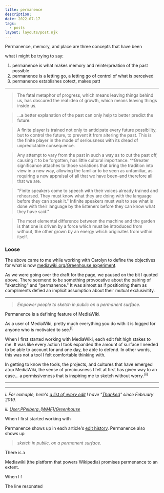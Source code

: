 ```yaml
---
title: permanence 
description: 
date: 2022-07-17
tags:
  - posts
layout: layouts/post.njk
---
```

Permanence, memory, and place are three concepts that have been 


what i might be trying to say:
1. permanence is what makes memory and reinterpreation of the past possible
2. permanence is a letting go, a letting go of control of what is perceived
3. permanence establishes cotext, makes patt


---

> The fatal metaphor of progress, which means leaving things behind us, has obscured the real idea of growth, which means leaving things inside us.

> ...a better explanation of the past can only help to better predict the future.

> A finite player is trained not only to anticipate every future possibility, but to control the future, to prevent it from altering the past. This is the finite player in the mode of seriousness with its dread of unpredictable consequence.

> Any attempt to vary from the past in such a way as to cut the past off, causing it to be forgotten, has little cultural importance. ^^Greater significance attaches to those variations that bring the tradition into view in a new way, allowing the familiar to be seen as unfamiliar, as requiring a new appraisal of all that we have been–and therefore all that we are.

> "Finite speakers come to speech with their voices already trained and rehearsed. They must know what they are doing with the language before they can speak it." Infinite speakers must wait to see what is done with their language by the listeners before they can know what they have said." 

> The most elemental difference between the machine and the garden is that one is driven by a force which must be introduced from without, the other grown by an energy which originates from within itself.

### Loose

The above came to me while working with Carolyn to define the objectives for what is now [mediawiki.org/Greenhouse experiment](https://www.mediawiki.org/wiki/Greenhouse_experiment).

As we were going over the draft for the page, we paused on the bit I quoted above. There seemend to be something provocative about the pairing of "sketching" and "permanence." It was almost as if positioning them as compliments defied an implicit assumption about their mutual exclusivitity.



---

> _Empower people to sketch in public on a permanent surface._

Permanence is a defining feature of MediaWiki. 

As a user of MediaWiki, pretty much everything you do with it is logged for anyone who is motivated to see.<sup>[i]</sup> 

When I first started working with MediaWiki, each edit felt high stakes to me. It was like every action I took expanded the amount of surface I needed to be able to account for and one day, be able to defend. In other words, this was not a tool I felt comfortable thinking with. 

In getting to know the tools, the projects, and cultures that have emerged atop MediaWiki, the sense of preciousness I felt at first has given way to an ease... a permissiveness that is inspiring me to sketch without worry.<sup>[ii]</sup>


---





---
_i. For exmaple, here's [a list of every edit](https://www.mediawiki.org/w/index.php?title=Special:Log&dir=prev&limit=500&type=&user=User%3APPelberg+%28WMF%29&page=&wpdate=&tagfilter=&wpfilters%5B0%5D=thanks) I have "[Thanked](https://www.mediawiki.org/wiki/Extension:Thanks)" since February 2019._

_ii. [User:PPelberg_(WMF)/Greenhouse](https://www.mediawiki.org/wiki/User:PPelberg_(WMF)/Greenhouse)_


  
  

When I first started working with 




Permanence shows up in each article's [edit history](https://en.wikipedia.org/wiki/Help:Page_history). Permanence also shows up 






> _sketch in public, on a permanent surface._



There is a  


Mediawiki (the platform that powers Wikipedia) promises permenance to an extent.

When I f





The line resonated 

